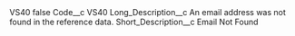 <?xml version="1.0" encoding="UTF-8"?>
<CustomMetadata xmlns="http://soap.sforce.com/2006/04/metadata" xmlns:xsi="http://www.w3.org/2001/XMLSchema-instance" xmlns:xsd="http://www.w3.org/2001/XMLSchema">
    <label>VS40</label>
    <protected>false</protected>
    <values>
        <field>Code__c</field>
        <value xsi:type="xsd:string">VS40</value>
    </values>
    <values>
        <field>Long_Description__c</field>
        <value xsi:type="xsd:string">An email address was not found in the reference data.</value>
    </values>
    <values>
        <field>Short_Description__c</field>
        <value xsi:type="xsd:string">Email Not Found</value>
    </values>
</CustomMetadata>
